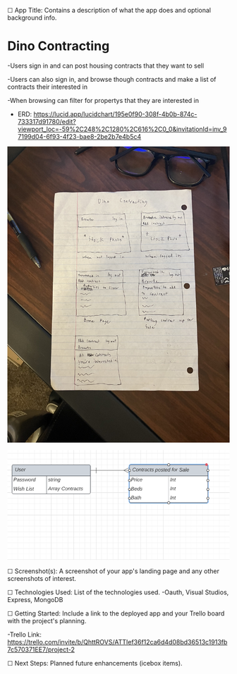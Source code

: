 ☐ App Title: Contains a description of what the app does and optional background info.
# Dino Contracting
-Users sign in and can post housing contracts that they want to sell

-Users can also sign in, and browse though contracts and make a list of contracts their interested in

-When browsing can filter for propertys that they are interested in


- ERD: https://lucid.app/lucidchart/195e0f90-308f-4b0b-874c-733317d91780/edit?viewport_loc=-59%2C248%2C1280%2C616%2C0_0&invitationId=inv_97199d04-6f93-4f23-bae8-2be2b7e4b5c4

![discover](./discover.jpg)

![discover](./ERD.png)

☐ Screenshot(s): A screenshot of your app's landing page and any other screenshots of interest.

☐ Technologies Used: List of the technologies used.
-Oauth, Visual Studios, Express, MongoDB

☐ Getting Started: Include a link to the deployed app and your Trello board with the project's planning.

-Trello Link: https://trello.com/invite/b/QhttROVS/ATTIef36f12ca6d4d08bd36513c1913fb7c570371EE7/project-2

☐ Next Steps: Planned future enhancements (icebox items).